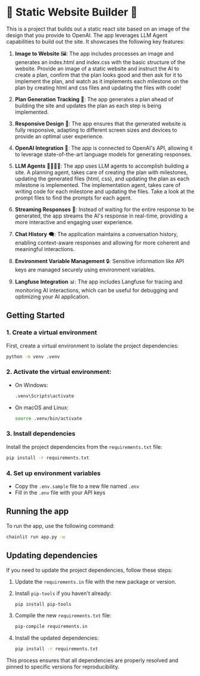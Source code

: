 # 🚀 Static Website Builder 🚀

This is a project that builds out a static react site based on an image of the design that you provide to OpenAI. The app leverages LLM Agent capabilities to build out the site. It showcases the following key features:

1. **Image to Website** 🖼️: The app includes processes an image and generates an index.html and index.css with the basic structure of the website. Provide an image of a static website and instruct the AI to create a plan, confirm that the plan looks good and then ask for it to implement the plan, and watch as it implements each milestone on the plan by creating html and css files and updating the files with code!

2. **Plan Generation Tracking** 📝: The app generates a plan ahead of building the site and updates the plan as each step is being implemented.

3. **Responsive Design** 📱: The app ensures that the generated website is fully responsive, adapting to different screen sizes and devices to provide an optimal user experience.

4. **OpenAI Integration** 🤖: The app is connected to OpenAI's API, allowing it to leverage state-of-the-art language models for generating responses.

5. **LLM Agents** 👩‍💻👨‍💻: The app uses LLM agents to accomplish building a site. A planning agent, takes care of creating the plan with milestones, updating the generated files (html, css), and updating the plan as each milestone is implemented. The implementation agent, takes care of writing code for each milestone and updating the files. Take a look at the prompt files to find the prompts for each agent.

6. **Streaming Responses** 📡: Instead of waiting for the entire response to be generated, the app streams the AI's response in real-time, providing a more interactive and engaging user experience.

7. **Chat History** 🗨️: The application maintains a conversation history, enabling context-aware responses and allowing for more coherent and meaningful interactions.

8. **Environment Variable Management** 🔒: Sensitive information like API keys are managed securely using environment variables.

9. **Langfuse Integration** 📊: The app includes Langfuse for tracing and monitoring AI interactions, which can be useful for debugging and optimizing your AI application.

## Getting Started

### 1. Create a virtual environment

First, create a virtual environment to isolate the project dependencies:

```bash
python -m venv .venv
```

### 2. Activate the virtual environment:

- On Windows:
  ```bash
  .venv\Scripts\activate
  ```
- On macOS and Linux:
  ```bash
  source .venv/bin/activate
  ```

### 3. Install dependencies

Install the project dependencies from the `requirements.txt` file:

```bash
pip install -r requirements.txt
```

### 4. Set up environment variables

- Copy the `.env.sample` file to a new file named `.env`
- Fill in the `.env` file with your API keys

## Running the app

To run the app, use the following command:

```bash
chainlit run app.py -w
```

## Updating dependencies

If you need to update the project dependencies, follow these steps:

1. Update the `requirements.in` file with the new package or version.

2. Install `pip-tools` if you haven't already:

   ```bash
   pip install pip-tools
   ```

3. Compile the new `requirements.txt` file:

   ```bash
   pip-compile requirements.in
   ```

4. Install the updated dependencies:
   ```bash
   pip install -r requirements.txt
   ```

This process ensures that all dependencies are properly resolved and pinned to specific versions for reproducibility.
